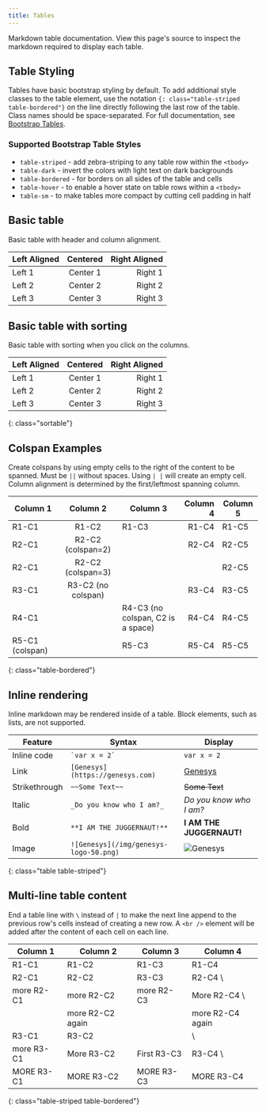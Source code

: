 ```yaml
---
title: Tables
---
```


Markdown table documentation. View this page's source to inspect the markdown required to display each table.


## Table Styling

Tables have basic bootstrap styling by default. To add additional style classes to the table element, use the notation `{: class="table-striped table-bordered"}` on the line directly following the last row of the table. Class names should be space-separated. For full documentation, see [Bootstrap Tables](https://getbootstrap.com/docs/4.0/content/tables/).

### Supported Bootstrap Table Styles

* `table-striped` - add zebra-striping to any table row within the `<tbody>`
* `table-dark` - invert the colors with light text on dark backgrounds
* `table-bordered` - for borders on all sides of the table and cells
* `table-hover` - to enable a hover state on table rows within a `<tbody>`
* `table-sm` - to make tables more compact by cutting cell padding in half


## Basic table

Basic table with header and column alignment.

| Left Aligned | Centered | Right Aligned |
|--------------|:--------:|--------------:|
| Left 1 | Center 1 | Right 1 |
| Left 2 | Center 2 | Right 2 |
| Left 3 | Center 3 | Right 3 |

## Basic table with sorting

Basic table with sorting when you click on the columns.

| Left Aligned | Centered | Right Aligned |
|--------------|:--------:|--------------:|
| Left 1 | Center 1 | Right 1 |
| Left 2 | Center 2 | Right 2 |
| Left 3 | Center 3 | Right 3 |
{: class="sortable"}


## Colspan Examples

Create colspans by using empty cells to the right of the content to be spanned. Must be `||` without spaces. Using `| |` will create an empty cell. Column alignment is determined by the first/leftmost spanning column.

| Column 1 | Column 2 | Column 3 | Column 4 | Column 5 |
|----------|:--------:|----------|---------:|----------|
| R1-C1 | R1-C2 | R1-C3 | R1-C4 | R1-C5 |
| R2-C1 | R2-C2 (colspan=2) || R2-C4 | R2-C5 |
| R2-C1 | R2-C2 (colspan=3) ||| R2-C5 |
| R3-C1 | R3-C2 (no colspan) | | R3-C4 | R3-C5 |
| R4-C1 | | R4-C3 (no colspan, C2 is a space) | R4-C4 | R4-C5 |
| R5-C1 (colspan) || R5-C3 | R5-C4 | R5-C5 |
{: class="table-bordered"}


## Inline rendering

Inline markdown may be rendered inside of a table. Block elements, such as lists, are not supported.

| Feature | Syntax | Display |
|---------|------|---|
| Inline code | `` `var x = 2` `` | `var x = 2` |
| Link | `[Genesys](https://genesys.com)` | [Genesys](https://genesys.com) |
| Strikethrough | `~~Some Text~~` | ~~Some Text~~ |
| Italic | `_Do you know who I am?_` | _Do you know who I am?_ |
| Bold | `**I AM THE JUGGERNAUT!**` | **I AM THE JUGGERNAUT!** |
| Image | `![Genesys](/img/genesys-logo-50.png) ` | ![Genesys](/img/genesys-logo-50.png) |
{: class="table table-striped"}


## Multi-line table content

End a table line with `\` instead of `|` to make the next line append to the previous row's cells instead of creating a new row. A `<br />` element will be added after the content of each cell on each line.

| Column 1 | Column 2 | Column 3 | Column 4 |
|----------|----------|----------|----------|
| R1-C1 | R1-C2 | R1-C3 | R1-C4 |
| R2-C1 | R2-C2 | R3-C3 | R2-C4 \
| more R2-C1 | more R2-C2 | more R2-C3 | More R2-C4 \
| | more R2-C2 again | | more R2-C4 again |
| R3-C1 | R3-C2 || \
| more R3-C1 | More R3-C2 | First R3-C3 | R3-C4 \
| MORE R3-C1 | MORE R3-C2 | MORE R3-C3 | MORE R3-C4 |
{: class="table-striped table-bordered"}
